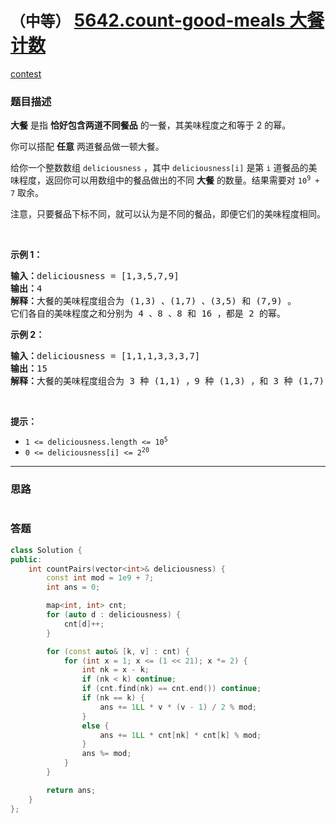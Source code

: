 # `（中等）` [5642.count-good-meals 大餐计数](https://leetcode-cn.com/problems/count-good-meals/)

[contest](https://leetcode-cn.com/contest/weekly-contest-222/problems/count-good-meals/)

### 题目描述
<div class="notranslate"><p><strong>大餐</strong> 是指 <strong>恰好包含两道不同餐品</strong> 的一餐，其美味程度之和等于 2 的幂。</p>

<p>你可以搭配 <strong>任意</strong> 两道餐品做一顿大餐。</p>

<p>给你一个整数数组 <code>deliciousness</code> ，其中 <code>deliciousness[i]</code> 是第 <code>i<sup>​​​​​​</sup>​​​​</code>​​​​ 道餐品的美味程度，返回你可以用数组中的餐品做出的不同 <strong>大餐</strong> 的数量。结果需要对 <code>10<sup>9</sup> + 7</code> 取余。</p>

<p>注意，只要餐品下标不同，就可以认为是不同的餐品，即便它们的美味程度相同。</p>

<p>&nbsp;</p>

<p><strong>示例 1：</strong></p>

<pre><strong>输入：</strong>deliciousness = [1,3,5,7,9]
<strong>输出：</strong>4
<strong>解释：</strong>大餐的美味程度组合为 (1,3) 、(1,7) 、(3,5) 和 (7,9) 。
它们各自的美味程度之和分别为 4 、8 、8 和 16 ，都是 2 的幂。
</pre>

<p><strong>示例 2：</strong></p>

<pre><strong>输入：</strong>deliciousness = [1,1,1,3,3,3,7]
<strong>输出：</strong>15
<strong>解释：</strong>大餐的美味程度组合为 3 种 (1,1) ，9 种 (1,3) ，和 3 种 (1,7) 。</pre>

<p>&nbsp;</p>

<p><strong>提示：</strong></p>

<ul>
	<li><code>1 &lt;= deliciousness.length &lt;= 10<sup>5</sup></code></li>
	<li><code>0 &lt;= deliciousness[i] &lt;= 2<sup>20</sup></code></li>
</ul>
</div>

---
### 思路
```
```



### 答题
``` C++
class Solution {
public:
    int countPairs(vector<int>& deliciousness) {
        const int mod = 1e9 + 7;
        int ans = 0;

        map<int, int> cnt;
        for (auto d : deliciousness) {
            cnt[d]++;
        }

        for (const auto& [k, v] : cnt) {
            for (int x = 1; x <= (1 << 21); x *= 2) {
                int nk = x - k;
                if (nk < k) continue;
                if (cnt.find(nk) == cnt.end()) continue;
                if (nk == k) {
                    ans += 1LL * v * (v - 1) / 2 % mod;
                }
                else {
                    ans += 1LL * cnt[nk] * cnt[k] % mod;
                }
                ans %= mod;
            }
        }

        return ans;
    }
};
```




